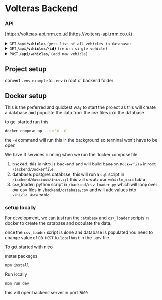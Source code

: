 # Volteras Backend


### API

[https://volteras-api.rrrm.co.uk](https://volteras-api.rrrm.co.uk)

<details>
 <summary><code>GET</code> <code><b>/api/vehicles</b></code> <code>(gets list of all vehicles in database)</code></summary>

##### Parameters

> | name               | type                          | data type        | description                                   |
> |--------------------|-------------------------------|------------------|-----------------------------------------------|
> | `vehicle_id`       | optional                      | uuid             | return all data belongs to vehicle_id         |
> | `limit`            | optional - default value = 10 | number           | how many records to fetch per page            |
> | `offset`           | optional - default value = 0  | number           | how many rows to skip when returning data     |
> | `initialTimestamp` | optional                      | date iso string  | filter by timestamp finalTimestamp required   |
> | `finalTimestamp`   | optional                      | date iso string  | filter by timestamp initialTimestamp required |

##### Responses

> | http code | content-type        | response                                                                |
> |-----------|---------------------|-------------------------------------------------------------------------|
> | `200`     | `application/json`  | `{"totalCount":540,"limit": "1","offset": 10, "data":[{vehicleData}]} ` |

##### Example cURL

> ```javascript
>  curl -X GET -H "Content-Type: application/json" http://localhost:3000/api/vehicles?limit=5&offset=10
> ```

</details>


<details>
 <summary><code>GET</code> <code><b>/api/vehicles/{id}</b></code> <code>(return single vehicle)</code></summary>

##### Parameters

> | name     | type | data type | description |
> |----------|------|-----------|-------------|
> | `None`   | N/A  |   N/A     | N/A         |

##### Responses

> | http code     | content-type               | response    |
> |---------------|----------------------------|-------------|
> | `200`         | `application/json`         | JSON Object |

##### Example cURL

> ```javascript
>  curl -X GET -H "Content-Type: application/json" http://localhost:3000/api/vehicles/1
> ```

</details>
<details>
 <summary><code>POST</code> <code><b>/api/vehicles/</b></code> <code>(add new vehicle)</code></summary>

##### Headers

> | name    | type   | data type | description              |
> |---------|--------|-----------|--------------------------|
> | `token` | Header |   N/A     | needs to mach value 123  |

##### Responses

> | http code | content-type               | response                                    |
> |-----------|----------------------------|---------------------------------------------|
> | `201`     | `application/json`         | Created data                                |
> | `401`     | `application/json`         | Unauthorised if token is incorrect          |
> | `400`     | `application/json`         | bad request if body doesnt match the schema |

##### Example cURL

> ```javascript
>  curl -X GET -H "Content-Type: application/json" http://localhost:3000/api/vehicles
> ```

</details>




## Project setup

convert `.env-example` to `.env` in root of backend folder

## Docker setup

This is the preferred and quickest way to start the project as this will create a database and populate the data from the csv files into the database

to get started run this

```bash
docker compose up --build -d
```
the `-d` command will run this in the background so terminal won't have to be open

We have 3 services running when we run the docker compose file

1. backed: this is nitro.js backend and will build base on `Dockerfile` in root `/backend/Dockerfile`
2. database: postgres database, this will run a `sql` script in `/backend/database/init.sql` this will create our `vehicle_data` table
3. csv_loader: python script in `/backend/csv_loader.py` which will loop over our csv files in `/backend/database/csv` and will add values into `vehicle_data`
table

### setup locally

For development, we can just run the `database` and `csv_loader` scripts in docker to create the database and populate the data.

once the `csv_loader` script is done and database is populated you need to change value of `DB_HOST` to `localhost` in the `.env` file


To get started with nitro

Install packages
```bash
npm install
```

Run locally 
```bash
npm run dev
```
this will open backend server in port `3000`